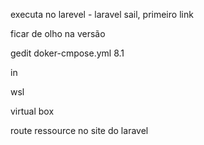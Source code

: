 executa no larevel - laravel sail, primeiro link

ficar de olho na versão


gedit doker-cmpose.yml                                                      8.1


in


wsl

virtual box

route ressource no site do laravel
